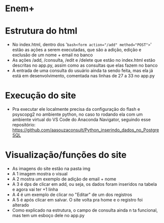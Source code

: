 # Enem+

# Estrutura do html
- No index.html, dentro dos '```bash<form action="/add" method="POST">```' estão as ações a serem executadas, que são a adição, edição e exclusão de um nome + email no banco
- As ações /add, /consulta, /edit e /delete que estão no index.html estão descritas no app.py, assim como as consultas que elas fazem no banco
- A entrada de uma consulta do usuário ainda ta sendo feita, mas ela já está em desenvolvimento, comentada nas linhas de 27 a 33 no app.py

# Execução do site
- Pra executar ele localmente precisa da configuração do flash e psyscopg2 no ambiente python, no caso to rodando ela com um ambiente virtual do VS Code do Anaconda Navigator, seguindo esse repositório: https://github.com/aasouzaconsult/Python_inserindo_dados_no_PostgreSQL

# Visualização/funções do site
- As imagens do site estão na pasta img
- A 1 imagem mostra o visual
- A 2 mostra um exemplo de adição de email + nome
- A 3 é dps de clicar em add, ou seja, os dados foram inseridos na tabela e agora vai ter +1 linha
- A 4 é um exemplo de clicar no "Editar" de um dos registros
- A 5 é após clicar em salvar. O site volta pra home e o registro foi alterado
- Como explicado na estrutura, o campo de consulta ainda n ta funcional, mas tem um esboço dele no app.py
